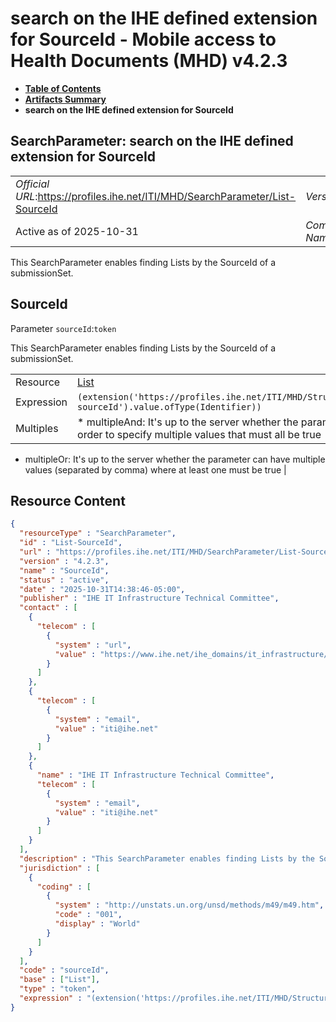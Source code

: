 # search on the IHE defined extension for SourceId - Mobile access to Health Documents (MHD) v4.2.3

* [**Table of Contents**](toc.md)
* [**Artifacts Summary**](artifacts.md)
* **search on the IHE defined extension for SourceId**

## SearchParameter: search on the IHE defined extension for SourceId 

| | |
| :--- | :--- |
| *Official URL*:https://profiles.ihe.net/ITI/MHD/SearchParameter/List-SourceId | *Version*:4.2.3 |
| Active as of 2025-10-31 | *Computable Name*:SourceId |

 
This SearchParameter enables finding Lists by the SourceId of a submissionSet. 

## SourceId

Parameter `sourceId`:`token`

This SearchParameter enables finding Lists by the SourceId of a submissionSet.

| | |
| :--- | :--- |
| Resource | [List](http://hl7.org/fhir/R4/list.html) |
| Expression | `(extension('https://profiles.ihe.net/ITI/MHD/StructureDefinition/ihe-sourceId').value.ofType(Identifier))` |
| Multiples | * multipleAnd: It's up to the server whether the parameter may repeat in order to specify multiple values that must all be true
* multipleOr: It's up to the server whether the parameter can have multiple values (separated by comma) where at least one must be true
 |



## Resource Content

```json
{
  "resourceType" : "SearchParameter",
  "id" : "List-SourceId",
  "url" : "https://profiles.ihe.net/ITI/MHD/SearchParameter/List-SourceId",
  "version" : "4.2.3",
  "name" : "SourceId",
  "status" : "active",
  "date" : "2025-10-31T14:38:46-05:00",
  "publisher" : "IHE IT Infrastructure Technical Committee",
  "contact" : [
    {
      "telecom" : [
        {
          "system" : "url",
          "value" : "https://www.ihe.net/ihe_domains/it_infrastructure/"
        }
      ]
    },
    {
      "telecom" : [
        {
          "system" : "email",
          "value" : "iti@ihe.net"
        }
      ]
    },
    {
      "name" : "IHE IT Infrastructure Technical Committee",
      "telecom" : [
        {
          "system" : "email",
          "value" : "iti@ihe.net"
        }
      ]
    }
  ],
  "description" : "This SearchParameter enables finding Lists by the SourceId of a submissionSet.",
  "jurisdiction" : [
    {
      "coding" : [
        {
          "system" : "http://unstats.un.org/unsd/methods/m49/m49.htm",
          "code" : "001",
          "display" : "World"
        }
      ]
    }
  ],
  "code" : "sourceId",
  "base" : ["List"],
  "type" : "token",
  "expression" : "(extension('https://profiles.ihe.net/ITI/MHD/StructureDefinition/ihe-sourceId').value.ofType(Identifier))"
}

```
